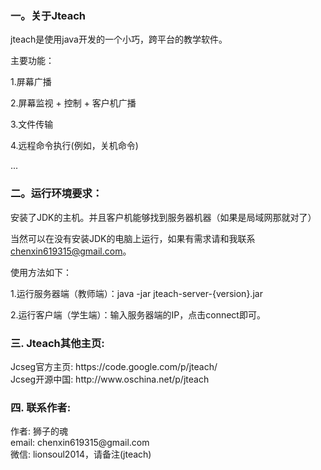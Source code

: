 <h3>一。关于Jteach</h3>
jteach是使用java开发的一个小巧，跨平台的教学软件。

主要功能：

1.屏幕广播

2.屏幕监视 + 控制 + 客户机广播

3.文件传输

4.远程命令执行(例如，关机命令)

...

<h3>二。运行环境要求：</h3>

安装了JDK的主机。并且客户机能够找到服务器机器（如果是局域网那就对了）

当然可以在没有安装JDK的电脑上运行，如果有需求请和我联系 chenxin619315@gmail.com。

使用方法如下：

1.运行服务器端（教师端）：java -jar jteach-server-{version}.jar

2.运行客户端（学生端）：输入服务器端的IP，点击connect即可。

<h3>三. Jteach其他主页: </h3>
Jcseg官方主页: https://code.google.com/p/jteach/ <br />
Jcseg开源中国: http://www.oschina.net/p/jteach <br />

<h3>四. 联系作者: </h3>
作者: 狮子的魂 <br />
email: chenxin619315@gmail.com <br />
微信: lionsoul2014，请备注(jteach) <br />
